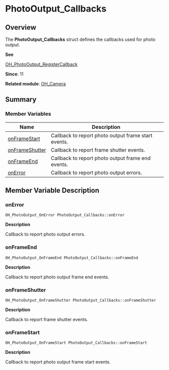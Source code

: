 # PhotoOutput_Callbacks


## Overview

The **PhotoOutput_Callbacks** struct defines the callbacks used for photo output.

**See**

[OH_PhotoOutput_RegisterCallback](_o_h___camera.md#oh_photooutput_registercallback)

**Since**: 11

**Related module**: [OH_Camera](_o_h___camera.md)


## Summary


### Member Variables

| Name| Description| 
| -------- | -------- |
| [onFrameStart](#onframestart) | Callback to report photo output frame start events.| 
| [onFrameShutter](#onframeshutter) | Callback to report frame shutter events.| 
| [onFrameEnd](#onframeend) | Callback to report photo output frame end events.| 
| [onError](#onerror) | Callback to report photo output errors.| 


## Member Variable Description


### onError

```
OH_PhotoOutput_OnError PhotoOutput_Callbacks::onError
```

**Description**

Callback to report photo output errors.


### onFrameEnd

```
OH_PhotoOutput_OnFrameEnd PhotoOutput_Callbacks::onFrameEnd
```

**Description**

Callback to report photo output frame end events.


### onFrameShutter

```
OH_PhotoOutput_OnFrameShutter PhotoOutput_Callbacks::onFrameShutter
```

**Description**

Callback to report frame shutter events.


### onFrameStart

```
OH_PhotoOutput_OnFrameStart PhotoOutput_Callbacks::onFrameStart
```

**Description**

Callback to report photo output frame start events.
